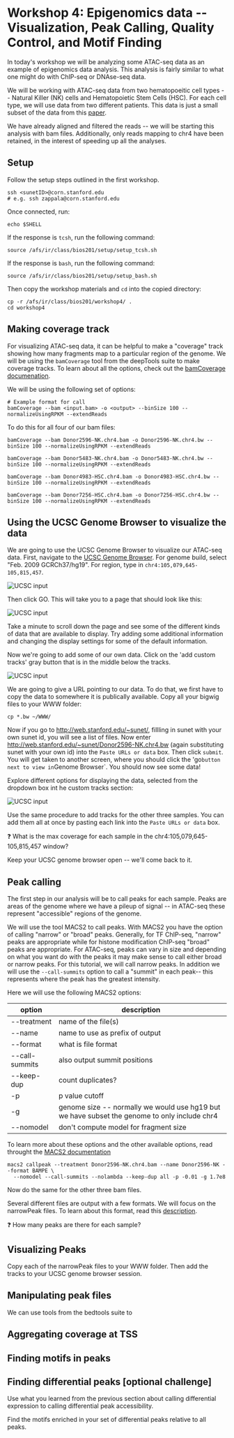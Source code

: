 # Workshop 4: Epigenomics data -- Visualization, Peak Calling, Quality Control, and Motif Finding

In today's workshop we will be analyzing some ATAC-seq data as an example of epigenomics data analysis. This analysis is fairly similar to what one might do with ChIP-seq or DNAse-seq data.  

We will be working with ATAC-seq data from two hematopoeitic cell types -- Natural Killer (NK) cells and Hematopoietic Stem Cells (HSC). For each cell type, we will use data from two different patients. This data is just a small subset of the data from this [paper](http://www.nature.com/ng/journal/v48/n10/abs/ng.3646.html).

We have already aligned and filtered the reads -- we will be starting this analysis with bam files. Additionally, only reads mapping to chr4 have been retained, in the interest of speeding up all the analyses.   

## Setup

Follow the setup steps outlined in the first workshop.
```
ssh <sunetID>@corn.stanford.edu
# e.g. ssh zappala@corn.stanford.edu
```

Once connected, run:
```
echo $SHELL
```

If the response is `tcsh`, run the following command:
```
source /afs/ir/class/bios201/setup/setup_tcsh.sh 
```

If the response is `bash`, run the following command:
```
source /afs/ir/class/bios201/setup/setup_bash.sh 
```

Then copy the workshop materials and `cd` into the copied directory:
```
cp -r /afs/ir/class/bios201/workshop4/ .
cd workshop4
```

## Making coverage track

For visualizing ATAC-seq data, it can be helpful to make a "coverage" track showing how many fragments map to a particular region of the genome. We will be using the `bamCoverage` tool from the deepTools suite to make coverage tracks. To learn about all the options, check out the [bamCoverage documenation](https://deeptools.readthedocs.io/en/latest/content/tools/bamCoverage.html).

We will be using the following set of options:
```
# Example format for call
bamCoverage --bam <input.bam> -o <output> --binSize 100 --normalizeUsingRPKM --extendReads
```

To do this for all four of our bam files:
```
bamCoverage --bam Donor2596-NK.chr4.bam -o Donor2596-NK.chr4.bw --binSize 100 --normalizeUsingRPKM --extendReads

bamCoverage --bam Donor5483-NK.chr4.bam -o Donor5483-NK.chr4.bw --binSize 100 --normalizeUsingRPKM --extendReads

bamCoverage --bam Donor4983-HSC.chr4.bam -o Donor4983-HSC.chr4.bw --binSize 100 --normalizeUsingRPKM --extendReads

bamCoverage --bam Donor7256-HSC.chr4.bam -o Donor7256-HSC.chr4.bw --binSize 100 --normalizeUsingRPKM --extendReads

```

## Using the UCSC Genome Browser to visualize the data

We are going to use the UCSC Genome Browser to visualize our ATAC-seq data. First, navigate to the [UCSC Genome Browser](https://genome.ucsc.edu/cgi-bin/hgGateway).  For genome build, select "Feb. 2009 GCRCh37/hg19".  For region, type in `chr4:105,079,645-105,815,457`.

![UCSC input](images/ucsc_entry.png)

Then click GO.  This will take you to a page that should look like this:

![UCSC input](images/ucsc_basic.png)

Take a minute to scroll down the page and see some of the different kinds of data that are available to display.  Try adding some additional information and changing the display settings for some of the default information.

Now we're going to add some of our own data.  Click on the 'add custom tracks' gray button that is in the middle below the tracks.  

![UCSC input](images/add_custom_track.png)

We are going to give a URL pointing to our data.  To do that, we first have to copy the data to somewhere it is publically available. Copy all your bigwig files to your WWW folder:

``` 
cp *.bw ~/WWW/
```

Now if you go to http://web.stanford.edu/~sunet/, fillling in sunet with your own sunet id, you will see a list of files.  Now enter http://web.stanford.edu/~sunet/Donor2596-NK.chr4.bw (again substituting sunet with your own id) into the `Paste URLs or data` box.  Then click `submit`. You will get taken to another screen, where you should click the 'go` button next to view in `Genome Browser`. You should now see some data!

Explore different options for displaying the data, selected from the dropdown box int he custom tracks section:

![UCSC input](images/track_options.png)

Use the same procedure to add tracks for the other three samples.  You can add them all at once by pasting each link into the `Paste URLs or data` box.

:question: What is the max coverage for each sample in the chr4:105,079,645-105,815,457 window?

Keep your UCSC genome browser open -- we'll come back to it.

## Peak calling

The first step in our analysis will be to call peaks for each sample.  Peaks are areas of the genome where we have a pileup of signal -- in ATAC-seq these represent "accessible" regions of the genome.  

We will use the tool MACS2 to call peaks. With MACS2 you have the option of calling "narrow" or "broad" peaks. Generally, for TF ChIP-seq, "narrow" peaks are appropriate while for histone modification ChIP-seq "broad" peaks are appropriate. For ATAC-seq, peaks can vary in size and depending on what you want do with the peaks it may make sense to call either broad or narrow peaks.  For this tutorial, we will call narrow peaks. In addition we will use the `--call-summits` option to call a "summit" in each peak-- this represents where the peak has the greatest intensity.  

Here we will use the following MACS2 options:

| option | description | 
| ------ | ------ |
| --treatment | name of the file(s) | 
| --name | name to use as prefix of output | 
| --format | what is file format | 
| --call-summits | also output summit positions |
| --keep-dup | count duplicates? | 
| -p |p value cutoff |
| -g | genome size -- normally we would use hg19 but we have subset the genome to only include chr4 | 
| --nomodel | don't compute model for fragment size |

To learn more about these options and the other available options, read throught the [MACS2 documentation](https://github.com/taoliu/MACS)

```
macs2 callpeak --treatment Donor2596-NK.chr4.bam --name Donor2596-NK --format BAMPE \
  --nomodel --call-summits --nolambda --keep-dup all -p -0.01 -g 1.7e8
```

Now do the same for the other three bam files.

Several different files are output with a few formats.  We will focus on the narrowPeak files.  To learn about this format, read this [description](https://genome.ucsc.edu/FAQ/FAQformat#format12).


:question: How many peaks are there for each sample?

## Visualizing Peaks

Copy each of the narrowPeak files to your WWW folder. Then add the tracks to your UCSC genome browser session.

## Manipulating peak files

We can use tools from the bedtools suite to 

## Aggregating coverage at TSS

## Finding motifs in peaks

## Finding differential peaks [optional challenge]

Use what you learned from the previous section about calling differential expression to calling differential peak accessibility.

Find the motifs enriched in your set of differential peaks relative to all peaks.











